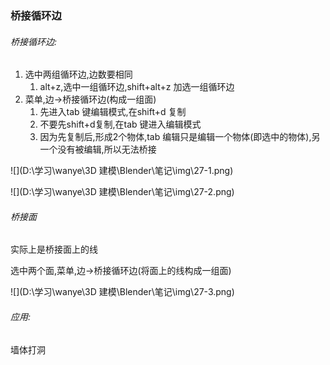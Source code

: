 ### 桥接循环边

###### 桥接循环边:

1. 选中两组循环边,边数要相同
   1. alt+z,选中一组循环边,shift+alt+z 加选一组循环边
2. 菜单,边->桥接循环边(构成一组面)
   1. 先进入tab 键编辑模式,在shift+d 复制
   2. 不要先shift+d复制,在tab 键进入编辑模式
   3. 因为先复制后,形成2个物体,tab 编辑只是编辑一个物体(即选中的物体),另一个没有被编辑,所以无法桥接

![](D:\学习\wanye\3D 建模\Blender\笔记\img\27-1.png)

![](D:\学习\wanye\3D 建模\Blender\笔记\img\27-2.png)



###### 桥接面

实际上是桥接面上的线

选中两个面,菜单,边->桥接循环边(将面上的线构成一组面)

![](D:\学习\wanye\3D 建模\Blender\笔记\img\27-3.png)



###### 应用:

墙体打洞